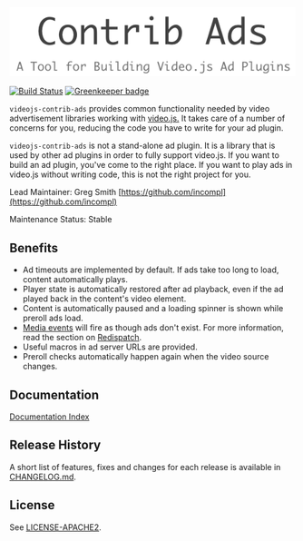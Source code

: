 ![Contrib Ads: A Tool for Building Video.js Ad Plugins](logo.png)

[![Build Status](https://travis-ci.org/videojs/videojs-contrib-ads.svg?branch=master)](https://travis-ci.org/videojs/videojs-contrib-ads) [![Greenkeeper badge](https://badges.greenkeeper.io/videojs/videojs-contrib-ads.svg)](https://greenkeeper.io/)

`videojs-contrib-ads` provides common functionality needed by video advertisement libraries working with [video.js.](http://www.videojs.com/)
It takes care of a number of concerns for you, reducing the code you have to write for your ad plugin.

`videojs-contrib-ads` is not a stand-alone ad plugin. It is a library that is used by other ad plugins in order to fully support video.js. If you want to build an ad plugin, you've come to the right place. If you want to play ads in video.js without writing code, this is not the right project for you.

Lead Maintainer: Greg Smith [https://github.com/incompl](https://github.com/incompl)

Maintenance Status: Stable

## Benefits

* Ad timeouts are implemented by default. If ads take too long to load, content automatically plays.
* Player state is automatically restored after ad playback, even if the ad played back in the content's video element.
* Content is automatically paused and a loading spinner is shown while preroll ads load.
* [Media events](https://developer.mozilla.org/en-US/docs/Web/Guide/Events/Media_events) will fire as though ads don't exist. For more information, read the section on [Redispatch](https://github.com/videojs/videojs-contrib-ads#redispatch).
* Useful macros in ad server URLs are provided.
* Preroll checks automatically happen again when the video source changes.

## Documentation

[Documentation Index](http://videojs.github.io/videojs-contrib-ads/)

## Release History

A short list of features, fixes and changes for each release is available in [CHANGELOG.md](https://github.com/videojs/videojs-contrib-ads/blob/master/CHANGELOG.md).

## License

See [LICENSE-APACHE2](LICENSE-APACHE2).
